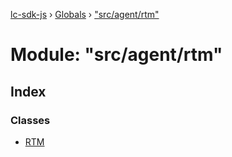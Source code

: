 [lc-sdk-js](../README.md) › [Globals](../globals.md) › ["src/agent/rtm"](_src_agent_rtm_.md)

# Module: "src/agent/rtm"

## Index

### Classes

* [RTM](../classes/_src_agent_rtm_.rtm.md)

